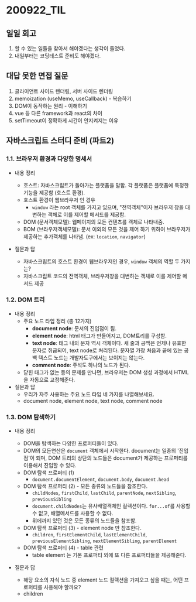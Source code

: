 200922_TIL
===

일일 회고
---
1. 할 수 있는 일들을 찾아서 해야겠다는 생각이 들었다.
2. 내일부터는 코딩테스트 준비도 해야겠다.

대답 못한 면접 질문
---
1. 클라이언트 사이드 렌더링, 서버 사이드 렌더링
2. memoization (useMemo, useCallback) - 복습하기
3. DOM이 동작하는 원리 - 이해하기
4. vue 등 다른 framework과 react의 차이
5. setTimeout이 정확하게 시간이 안지켜지는 이유

자바스크립트 스터디 준비 (파트2)
---

### 1.1. 브라우저 환경과 다양한 명세서

* 내용 정리
    * 호스트: 자바스크립트가 돌아가는 플랫폼을 말함. 각 플랫폼은 플랫폼에 특정한 기능을 제공함 (호스트 환경).
    * 호스트 환경이 웹브라우저 인 경우
        * `window` 라는 root 객체를 가지고 있으며, "전역객체"이자 브라우저 창을 대변하는 객체로 이를 제어할 메서드를 제공함.
    * DOM (문서객체모델): 웹페이지의 모든 컨텐츠를 객체로 나타내줌.
    * BOM (브라우저객체모델): 문서 이외의 모든 것을 제어 하기 위하여 브라우저가 제공하는 추가객체를 나타냄. (ex: `location`, `navigator`)

* 질문과 답
    * 자바스크립트의 호스트 환경이 웹브라우저인 경우, `window` 객체의 역할 두 가지는?
    * 자바스크립트 코드의 전역객체, 브라우저창을 대변하는 객체로 이를 제어할 메서드 제공

### 1.2. DOM 트리
* 내용 정리
    * 주요 노드 타입 정리 (총 12가지)
        * **document node**: 문서의 진입점이 됨.
        * **element node**: html 태그가 만들어지고, DOM트리를 구성함.
        * **text node**: 태그 내의 문자 역시 객체이다. 새 줄과 공백은 언제나 유효한 문자로 취급되어, text node로 처리된다. 문자열 가장 처음과 끝에 있는 공백 텍스트 노드는 개발자도구에서는 보이지는 않는다.
        * **comment node**: 주석도 하나의 노드가 된다.
    * 닫힌 태그가 없는 등의 문제를 만나면, 브라우저는 DOM 생성 과정에서 HTML을 자동으로 교정해준다.    
* 질문과 답
    * 우리가 자주 사용하는 주요 노드 타입 네 가지를 나열해보세요.
    * document node, element node, text node, comment node
  
### 1.3. DOM 탐색하기
* 내용 정리
    * DOM을 탐색하는 다양한 프로퍼티들이 있다.
    * DOM의 모든연산은 `document` 객체에서 시작한다. document는 일종의 '진입점'이 되며, DOM 트리의 상단의 노드들은 document가 제공하는 프로퍼티를 이용해서 진입할 수 있다.
    * DOM 탐색 프로퍼티 (1)
        * `document.documentElement`, `document.body`, `document.head`
    * DOM 탐색 프로퍼티 (2) - 모든 종류의 노드들을 참조한다.
        * `childNodes`, `firstChild`, `lastChild`, `parentNode`, `nextSibling`, `previousSibling`
        * `document.childNodes`는 유사배열객체인 컬렉션이다. `for...of`를 사용할 수 없고, 배열메서드를 사용할 수 없다.
        * 위에까지 있던 것은 모든 종류의 노드들을 참조함.
    * DOM 탐색 프로퍼티 (3) - element node 만 참조한다.
        * `children`, `firstElementChild`, `lastElementChild`, `previousElementSibling`, `nextElementSibling`, `parentElement`
    * DOM 탐색 프로퍼티 (4) - table 관련
        * table element 는 기본 프로퍼티 외에 또 다른 프로퍼티들을 제공해준다.

* 질문과 답
    * 해당 요소의 자식 노드 중 element 노드 컬렉션을 가져오고 싶을 때는, 어떤 프로퍼티를 사용해야 할까요?
    * children


